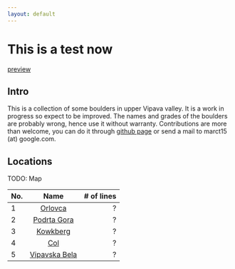 ```yaml
---
layout: default
---
```



# This is a test now

[preview](https://tilenmarc.github.io/Vipava-Valley-Bouldering/)

## Intro
This is a collection of some boulders in upper Vipava valley.
It is a work in progress so expect to be improved. The names and
grades of the boulders are probably wrong, hence use it without
warranty. Contributions are more than welcome, you can do it through
[github page](https://github.com/tilenmarc/Vipava-Valley-Bouldering) or
send a mail to marct15 (at) google.com.


## Locations
TODO: Map


| No.        | Name           | # of lines  
| --- |:-------------:| -----:
| 1   | [Orlovca](/Vipava-Valley-Bouldering/orlovca.html) | ? | 
| 2   | [Podrta Gora](/Vipava-Valley-Bouldering/podrta_gora.html) | ? |  
| 3   | [Kowkberg](/Vipava-Valley-Bouldering/kowkberg.html) | ? |  
| 4   | [Col](/Vipava-Valley-Bouldering/col.html) | ? |  
| 5   | [Vipavska Bela](/Vipava-Valley-Bouldering/vipavska_bela.html) | ? |  



